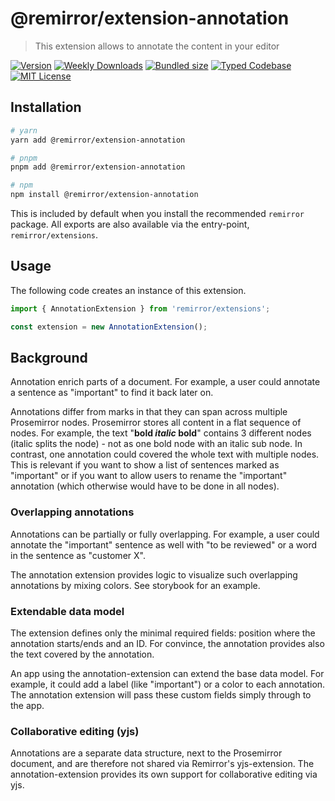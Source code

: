 # @remirror/extension-annotation

> This extension allows to annotate the content in your editor

[![Version][version]][npm] [![Weekly Downloads][downloads-badge]][npm] [![Bundled size][size-badge]][size] [![Typed Codebase][typescript]](#) [![MIT License][license]](#)

[version]: https://flat.badgen.net/npm/v/@remirror/extension-annotation
[npm]: https://npmjs.com/package/@remirror/extension-annotation
[license]: https://flat.badgen.net/badge/license/MIT/purple
[size]: https://bundlephobia.com/result?p=@remirror/extension-annotation
[size-badge]: https://flat.badgen.net/bundlephobia/minzip/@remirror/extension-annotation
[typescript]: https://flat.badgen.net/badge/icon/TypeScript?icon=typescript&label
[downloads-badge]: https://badgen.net/npm/dw/@remirror/extension-annotation/red?icon=npm

## Installation

```bash
# yarn
yarn add @remirror/extension-annotation

# pnpm
pnpm add @remirror/extension-annotation

# npm
npm install @remirror/extension-annotation
```

This is included by default when you install the recommended `remirror` package. All exports are also available via the entry-point, `remirror/extensions`.

## Usage

The following code creates an instance of this extension.

```ts
import { AnnotationExtension } from 'remirror/extensions';

const extension = new AnnotationExtension();
```

## Background

Annotation enrich parts of a document. For example, a user could annotate a sentence as "important" to find it back later on.

Annotations differ from marks in that they can span across multiple Prosemirror nodes. Prosemirror stores all content in a flat sequence of nodes. For example, the text "**bold _italic_ bold**" contains 3 different nodes (italic splits the node) - not as one bold node with an italic sub node. In contrast, one annotation could covered the whole text with multiple nodes. This is relevant if you want to show a list of sentences marked as "important" or if you want to allow users to rename the "important" annotation (which otherwise would have to be done in all nodes).

### Overlapping annotations

Annotations can be partially or fully overlapping. For example, a user could annotate the "important" sentence as well with "to be reviewed" or a word in the sentence as "customer X".

The annotation extension provides logic to visualize such overlapping annotations by mixing colors. See storybook for an example.

### Extendable data model

The extension defines only the minimal required fields: position where the annotation starts/ends and an ID. For convince, the annotation provides also the text covered by the annotation.

An app using the annotation-extension can extend the base data model. For example, it could add a label (like "important") or a color to each annotation. The annotation extension will pass these custom fields simply through to the app.

### Collaborative editing (yjs)

Annotations are a separate data structure, next to the Prosemirror document, and are therefore not shared via Remirror's yjs-extension. The annotation-extension provides its own support for collaborative editing via yjs.
